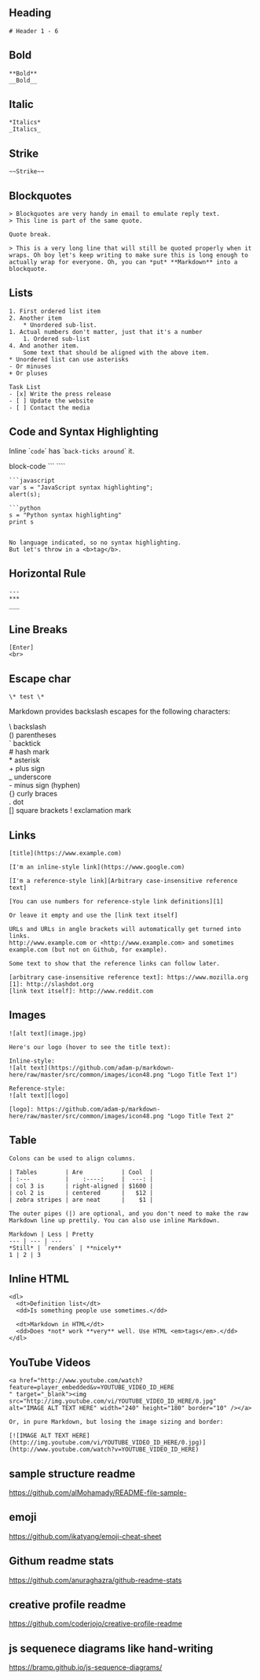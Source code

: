 ## Heading
```
# Header 1 - 6 
```
## Bold
```
**Bold**
__Bold__
```
## Italic
```
*Italics*
_Italics_ 
```
## Strike
```
~~Strike~~
```
## Blockquotes

```
> Blockquotes are very handy in email to emulate reply text.
> This line is part of the same quote.

Quote break.

> This is a very long line that will still be quoted properly when it wraps. Oh boy let's keep writing to make sure this is long enough to actually wrap for everyone. Oh, you can *put* **Markdown** into a blockquote. 
```

## Lists
```
1. First ordered list item
2. Another item
    * Unordered sub-list. 
1. Actual numbers don't matter, just that it's a number
    1. Ordered sub-list
4. And another item.  
    Some text that should be aligned with the above item.
* Unordered list can use asterisks
- Or minuses
+ Or pluses

Task List
- [x] Write the press release
- [ ] Update the website
- [ ] Contact the media

```
## Code and Syntax Highlighting


Inline \``code`\` has \``back-ticks around`\` it.

block-code  ```     ````  

```
```javascript
var s = "JavaScript syntax highlighting";
alert(s);
```

```
```python
s = "Python syntax highlighting"
print s
```
 
 ```

No language indicated, so no syntax highlighting. 
But let's throw in a <b>tag</b>.
```

## Horizontal Rule

```
---
***
___
```

## Line Breaks
```
[Enter]
<br>
```

## Escape char
```
\* test \*
```
Markdown provides backslash escapes for the following characters:

\ backslash <br> 
() parentheses <br>
\` backtick <br>
\# hash mark <br>
\* asterisk <br>
\+ plus sign <br>
\_ underscore <br>
\- minus sign (hyphen) <br>
\{} curly braces <br>
\. dot <br>
[] square brackets ! exclamation mark

## Links
```
[title](https://www.example.com)

[I'm an inline-style link](https://www.google.com)

[I'm a reference-style link][Arbitrary case-insensitive reference text]

[You can use numbers for reference-style link definitions][1]

Or leave it empty and use the [link text itself]

URLs and URLs in angle brackets will automatically get turned into links. 
http://www.example.com or <http://www.example.com> and sometimes 
example.com (but not on Github, for example).

Some text to show that the reference links can follow later.

[arbitrary case-insensitive reference text]: https://www.mozilla.org
[1]: http://slashdot.org
[link text itself]: http://www.reddit.com
```
## Images
```
![alt text](image.jpg)

Here's our logo (hover to see the title text):

Inline-style: 
![alt text](https://github.com/adam-p/markdown-here/raw/master/src/common/images/icon48.png "Logo Title Text 1")

Reference-style: 
![alt text][logo]

[logo]: https://github.com/adam-p/markdown-here/raw/master/src/common/images/icon48.png "Logo Title Text 2"
```

## Table
```
Colons can be used to align columns.

| Tables        | Are           | Cool  |
| :---          |    :----:     |  ---: |
| col 3 is      | right-aligned | $1600 |
| col 2 is      | centered      |   $12 |
| zebra stripes | are neat      |    $1 |

The outer pipes (|) are optional, and you don't need to make the raw Markdown line up prettily. You can also use inline Markdown.

Markdown | Less | Pretty
--- | --- | ---
*Still* | `renders` | **nicely**
1 | 2 | 3
```
## Inline HTML
```
<dl>
  <dt>Definition list</dt>
  <dd>Is something people use sometimes.</dd>

  <dt>Markdown in HTML</dt>
  <dd>Does *not* work **very** well. Use HTML <em>tags</em>.</dd>
</dl>
```
## YouTube Videos
```
<a href="http://www.youtube.com/watch?feature=player_embedded&v=YOUTUBE_VIDEO_ID_HERE
" target="_blank"><img src="http://img.youtube.com/vi/YOUTUBE_VIDEO_ID_HERE/0.jpg" 
alt="IMAGE ALT TEXT HERE" width="240" height="180" border="10" /></a>

Or, in pure Markdown, but losing the image sizing and border:

[![IMAGE ALT TEXT HERE](http://img.youtube.com/vi/YOUTUBE_VIDEO_ID_HERE/0.jpg)](http://www.youtube.com/watch?v=YOUTUBE_VIDEO_ID_HERE)
```
## sample structure readme
https://github.com/alMohamady/README-file-sample-

## emoji
https://github.com/ikatyang/emoji-cheat-sheet

## Githum readme stats
https://github.com/anuraghazra/github-readme-stats

## creative profile readme
https://github.com/coderjojo/creative-profile-readme

## js sequenece diagrams like hand-writing
https://bramp.github.io/js-sequence-diagrams/
